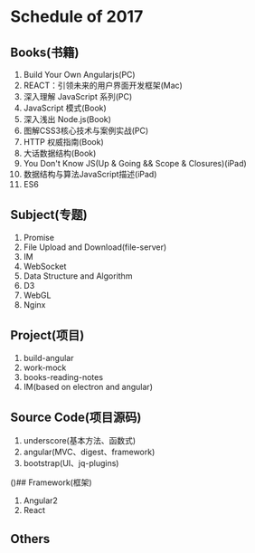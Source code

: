 # Schedule of 2017

## Books(书籍)
1. Build Your Own Angularjs(PC)
2. REACT：引领未来的用户界面开发框架(Mac)
3. 深入理解 JavaScript 系列(PC)
4. JavaScript 模式(Book)
5. 深入浅出 Node.js(Book)
6. 图解CSS3核心技术与案例实战(PC)
7. HTTP 权威指南(Book)
8. 大话数据结构(Book)
9. You Don't Know JS(Up & Going && Scope & Closures)(iPad)
10. 数据结构与算法JavaScript描述(iPad)
11. ES6

## Subject(专题)
1. Promise
2. File Upload and Download(file-server)
3. IM
4. WebSocket
5. Data Structure and Algorithm
6. D3
7. WebGL
8. Nginx

## Project(项目)
1. build-angular
2. work-mock
3. books-reading-notes
4. IM(based on electron and angular)

## Source Code(项目源码)
1. underscore(基本方法、函数式)
2. angular(MVC、digest、framework)
3. bootstrap(UI、jq-plugins)

()## Framework(框架)
1. Angular2
2. React

## Others

